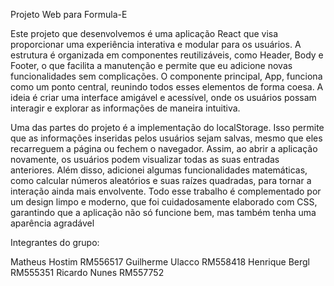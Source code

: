 Projeto Web para Formula-E

Este projeto que desenvolvemos é uma aplicação React que visa proporcionar uma experiência interativa e modular para os usuários. A estrutura é organizada em componentes reutilizáveis, como Header, Body e Footer, o que facilita a manutenção e permite que eu adicione novas funcionalidades sem complicações. O componente principal, App, funciona como um ponto central, reunindo todos esses elementos de forma coesa. A ideia é criar uma interface amigável e acessível, onde os usuários possam interagir e explorar as informações de maneira intuitiva.

Uma das partes do projeto é a implementação do localStorage. Isso permite que as informações inseridas pelos usuários sejam salvas, mesmo que eles recarreguem a página ou fechem o navegador. Assim, ao abrir a aplicação novamente, os usuários podem visualizar todas as suas entradas anteriores. Além disso, adicionei algumas funcionalidades matemáticas, como calcular números aleatórios e suas raízes quadradas, para tornar a interação ainda mais envolvente. Todo esse trabalho é complementado por um design limpo e moderno, que foi cuidadosamente elaborado com CSS, garantindo que a aplicação não só funcione bem, mas também tenha uma aparência agradável


Integrantes do grupo:

Matheus Hostim   RM556517
Guilherme Ulacco   RM558418
Henrique Bergl   RM555351
Ricardo Nunes   RM557752
